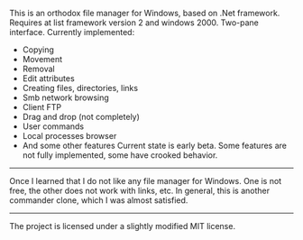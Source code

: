 This is an orthodox file manager for Windows, based on .Net framework. Requires at list framework version 2 and windows 2000. Two-pane interface.
Currently implemented:
  * Copying
  * Movement
  * Removal
  * Edit attributes
  * Creating files, directories, links
  * Smb network browsing
  * Client FTP
  * Drag and drop (not completely)
  * User commands
  * Local processes browser
  * And some other features
Current state is early beta. Some features are not fully implemented, some have crooked behavior.

---

Once I learned that I do not like any file manager for Windows. One is not free, the other does not work with links, etc. In general, this is another commander clone, which I was almost satisfied.

---

The project is licensed under a slightly modified MIT license.